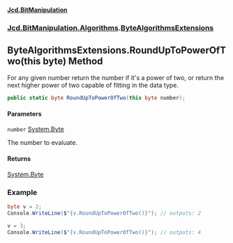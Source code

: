 #### [Jcd.BitManipulation](index.md 'index')

### [Jcd.BitManipulation.Algorithms](Jcd.BitManipulation.Algorithms 'Jcd.BitManipulation.Algorithms').[ByteAlgorithmsExtensions](Jcd.BitManipulation.Algorithms.ByteAlgorithmsExtensions 'Jcd.BitManipulation.Algorithms.ByteAlgorithmsExtensions')

## ByteAlgorithmsExtensions.RoundUpToPowerOfTwo(this byte) Method

For any given number return the number if it's a power of two,
or return the next higher power of two capable of fitting in the
data type.

```csharp
public static byte RoundUpToPowerOfTwo(this byte number);
```

#### Parameters

<a name='Jcd.BitManipulation.Algorithms.ByteAlgorithmsExtensions.RoundUpToPowerOfTwo(thisbyte).number'></a>

`number` [System.Byte](https://docs.microsoft.com/en-us/dotnet/api/System.Byte 'System.Byte')

The number to evaluate.

#### Returns

[System.Byte](https://docs.microsoft.com/en-us/dotnet/api/System.Byte 'System.Byte')

### Example

```csharp
byte v = 2;
Console.WriteLine($"{v.RoundUpToPowerOfTwo()}"); // outputs: 2

v = 3;
Console.WriteLine($"{v.RoundUpToPowerOfTwo()}"); // outputs: 4
```